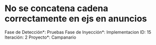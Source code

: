 # No se concatena cadena correctamente en ejs en anuncios

Fase de Detección*: Pruebas
Fase de Inyección*: Implementacion
ID: 15
Iteración: 2
Proyecto*: Campanario